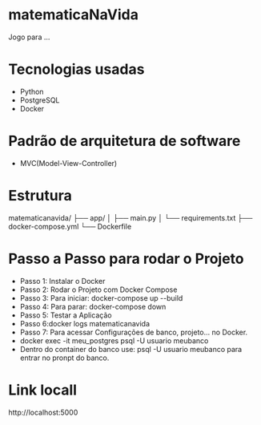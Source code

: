 # matematicaNaVida
Jogo para ...

# Tecnologias usadas
- Python
- PostgreSQL
- Docker

#  Padrão de arquitetura de software
- MVC(Model-View-Controller)

# Estrutura
matematicanavida/
├── app/
│   ├── main.py
│   └── requirements.txt
├── docker-compose.yml
└── Dockerfile
# Passo a Passo para rodar o Projeto
- Passo 1: Instalar o Docker
- Passo 2: Rodar o Projeto com Docker Compose
- Passo 3: Para iniciar: docker-compose up --build
- Passo 4: Para parar: docker-compose down
- Passo 5: Testar a Aplicação
- Passo 6:docker logs matematicanavida
- Passo 7: Para acessar Configurações de banco, projeto... no Docker.
- docker exec -it meu_postgres psql -U usuario meubanco
- Dentro do container do banco use: psql -U usuario meubanco para entrar no pronpt do banco.

# Link locall
http://localhost:5000


